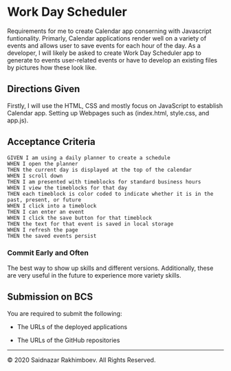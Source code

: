 # Work Day Scheduler

Requirements for me to create Calendar app conserning with Javascript funtionality. Primarly, Calendar applications render well on a variety of events and allows user to save events for each hour of the day. As a developer, I will likely be asked to create Work Day Scheduler app to generate to events user-related events or have to develop an existing files by pictures how these look like.

## Directions Given

Firstly, I will use the HTML, CSS and mostly focus on JavaScript to establish Calendar app.
Setting up Webpages such as (index.html, style.css, and app.js).

## Acceptance Criteria

```
GIVEN I am using a daily planner to create a schedule
WHEN I open the planner
THEN the current day is displayed at the top of the calendar
WHEN I scroll down
THEN I am presented with timeblocks for standard business hours
WHEN I view the timeblocks for that day
THEN each timeblock is color coded to indicate whether it is in the past, present, or future
WHEN I click into a timeblock
THEN I can enter an event
WHEN I click the save button for that timeblock
THEN the text for that event is saved in local storage
WHEN I refresh the page
THEN the saved events persist
```

### Commit Early and Often

The best way to show up skills and different versions. Additionally, these are very useful in the future to experience more variety skills.

## Submission on BCS

You are required to submit the following:

- The URLs of the deployed applications

- The URLs of the GitHub repositories

---

© 2020 Saidnazar Rakhimboev. All Rights Reserved.
